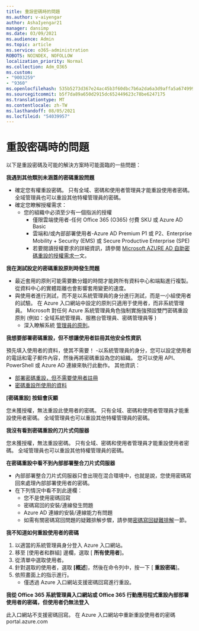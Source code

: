 ```yaml
---
title: 重設密碼時的問題
ms.author: v-aiyengar
author: AshaIyengar21
manager: dansimp
ms.date: 03/09/2021
ms.audience: Admin
ms.topic: article
ms.service: o365-administration
ROBOTS: NOINDEX, NOFOLLOW
localization_priority: Normal
ms.collection: Adm_O365
ms.custom:
- "9003259"
- "9360"
ms.openlocfilehash: 535b5273d367e24ac45b3f60dbc7b6a2da6a3d9affa5a67499989d19a1904768
ms.sourcegitcommit: b5f7da89a650d2915dc652449623c78be6247175
ms.translationtype: MT
ms.contentlocale: zh-TW
ms.lasthandoff: 08/05/2021
ms.locfileid: "54039957"
---
```

# <a name="problems-resetting-password"></a>重設密碼時的問題

以下是重設密碼及可能的解決方案時可能面臨的一些問題：

**我遇到其他類別未涵蓋的密碼重設問題**

- 確定您有權重設密碼。 只有全域、密碼和使用者管理員才能重設使用者密碼。 全域管理員也可以重設其他特權管理員的密碼。
- 確定您瞭解授權需求：
    - 您的組織中必須至少有一個指派的授權
        - 僅限雲端使用者-任何 Office 365 (O365) 付費 SKU 或 Azure AD Basic
        - 雲端和/或內部部署使用者-Azure AD Premium P1 或 P2、Enterprise Mobility + Security (EMS) 或 Secure Productive Enterprise (SPE) 
        - 若要閱讀授權要求的詳細資訊，請參閱 [Microsoft AZURE AD 自助密碼重設的授權需求一](https://docs.microsoft.com/azure/active-directory/active-directory-passwords-licensing?WT.mc_id=Portal-Microsoft_Azure_Support)文。

**我在測試設定的密碼重設原則時發生問題**

- 最近套用的原則可能需要數分鐘的時間才能跨所有資料中心和端點進行複製。 從資料中心的實體距離也會影響套用變更的速度。
- 與使用者進行測試，而不是以系統管理員的身分進行測試，而是一小組使用者的試驗。 在 Azure 入口網站中設定的原則只適用于使用者，而非系統管理員。 Microsoft 對任何 Azure 系統管理員角色強制實施強預設雙門密碼重設原則 (例如：全域系統管理員、服務台管理員、密碼管理員等 ) 
    - 深入瞭解系統 [管理員的原則](https://docs.microsoft.com/azure/active-directory/active-directory-passwords-policy?WT.mc_id=Portal-Microsoft_Azure_Support#administrator-password-policy-differences)。

**我想要部署密碼重設，但不想讓使用者註冊其他安全性資訊**

預先填入使用者的資料，使其不需要！ -以系統管理員的身分，您可以設定使用者的電話和電子郵件內容，然後再將密碼重設為您的組織。 您可以使用 API、PowerShell 或 Azure AD 連線來執行此動作。 其他資訊：
- [部署密碼重設，但不需要使用者註冊](https://docs.microsoft.com/azure/active-directory/active-directory-passwords-policy?WT.mc_id=Portal-Microsoft_Azure_Support#administrator-password-policy-differences)
- [密碼重設所使用的資料](https://docs.microsoft.com/azure/active-directory/active-directory-passwords-data?WT.mc_id=Portal-Microsoft_Azure_Support)

**[密碼重設] 按鈕會灰顯**

您未獲授權，無法重設此使用者的密碼。 只有全域、密碼和使用者管理員才能重設使用者密碼。 全域管理員也可以重設其他特權管理員的密碼。

**我沒有看到密碼重設的刀片式伺服器**

您未獲授權，無法重設密碼。 只有全域、密碼和使用者管理員才能重設使用者密碼。 全域管理員也可以重設其他特權管理員的密碼。

**在密碼重設中看不到內部部署整合刀片式伺服器**

- 內部部署整合刀片式伺服器只會出現在混合環境中，也就是說，您使用密碼寫回來處理內部部署使用者的密碼。
- 在下列情況中看不到此邊欄：
    - 您不是使用密碼回寫
    - 密碼寫回的安裝/連線發生問題
    - Azure AD 連線的安裝/連線能力有問題
    - 如需有關密碼寫回問題的疑難排解步驟，請參閱[密碼寫回疑難排解](https://docs.microsoft.com/azure/active-directory/active-directory-passwords-data?WT.mc_id=Portal-Microsoft_Azure_Support)一節。

**我不知道如何重設使用者的密碼**

1. 以適當的系統管理員身分登入 Azure 入口網站。
1. 移至 [使用者和群組] 邊欄，選取 [ **所有使用者**]。
1. 從清單中選取使用者。
1. 針對選取的使用者，選取 **[概述**]，然後在命令列中，按一下 [ **重設密碼**]。
1. 依照畫面上的指示進行。
    - 僅透過 Azure 入口網站支援密碼回寫進行重設。

**我從 Office 365 系統管理員入口網站或 Office 365 行動應用程式重設內部部署使用者的密碼，但使用者仍無法登入**

此入口網站不支援密碼回寫。 在 Azure 入口網站中重新重設使用者的密碼 portal.azure.com

